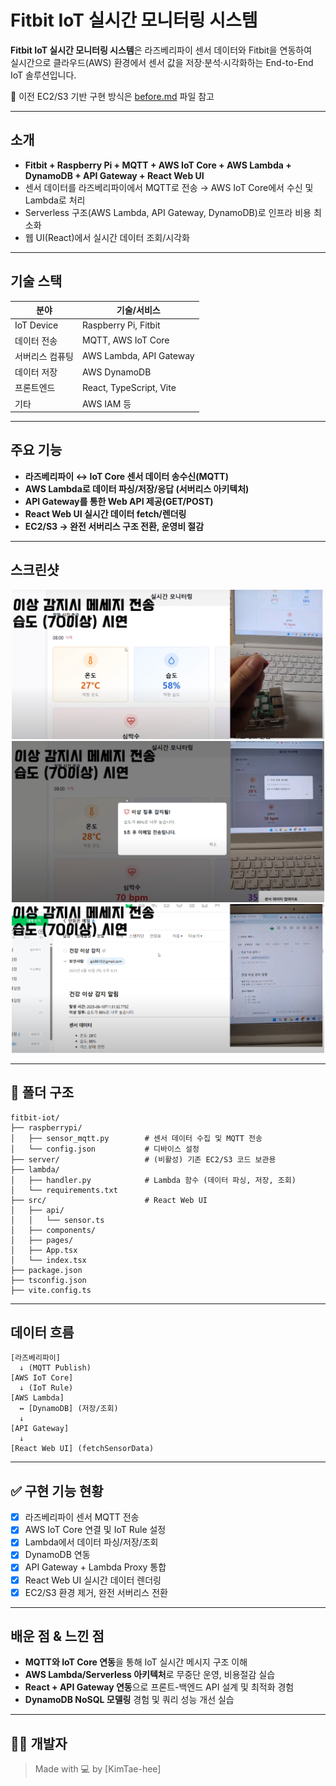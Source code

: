 #  Fitbit IoT 실시간 모니터링 시스템

**Fitbit IoT 실시간 모니터링 시스템**은 라즈베리파이 센서 데이터와 Fitbit을 연동하여  
실시간으로 클라우드(AWS) 환경에서 센서 값을 저장·분석·시각화하는 End-to-End IoT 솔루션입니다.

📎 이전 EC2/S3 기반 구현 방식은 [before.md](before.md) 파일 참고

---

## 소개

- **Fitbit + Raspberry Pi + MQTT + AWS IoT Core + AWS Lambda + DynamoDB + API Gateway + React Web UI**
- 센서 데이터를 라즈베리파이에서 MQTT로 전송 → AWS IoT Core에서 수신 및 Lambda로 처리
- Serverless 구조(AWS Lambda, API Gateway, DynamoDB)로 인프라 비용 최소화
- 웹 UI(React)에서 실시간 데이터 조회/시각화

---

##  기술 스택

| 분야         | 기술/서비스                   |
|--------------|------------------------------|
| IoT Device   | Raspberry Pi, Fitbit         |
| 데이터 전송   | MQTT, AWS IoT Core           |
| 서버리스 컴퓨팅 | AWS Lambda, API Gateway       |
| 데이터 저장   | AWS DynamoDB                 |
| 프론트엔드   | React, TypeScript, Vite      |
| 기타         | AWS IAM 등        |

---

## 주요 기능

- **라즈베리파이 ↔ IoT Core 센서 데이터 송수신(MQTT)**
- **AWS Lambda로 데이터 파싱/저장/응답 (서버리스 아키텍처)**
- **API Gateway를 통한 Web API 제공(GET/POST)**
- **React Web UI 실시간 데이터 fetch/렌더링**
- **EC2/S3 → 완전 서버리스 구조 전환, 운영비 절감**

---

  ## 스크린샷

<p align="center">
  <img src="./assets/1.png" width="500" alt="1"/>
  <img src="./assets/2.png" width="500" alt="2"/>
  <img src="./assets/3.png" width="500" alt="3"/>
</p>

---

## 📁 폴더 구조

```plaintext
fitbit-iot/
├── raspberrypi/
│   ├── sensor_mqtt.py        # 센서 데이터 수집 및 MQTT 전송
│   └── config.json           # 디바이스 설정
├── server/                   # (비활성) 기존 EC2/S3 코드 보관용
├── lambda/
│   ├── handler.py            # Lambda 함수 (데이터 파싱, 저장, 조회)
│   └── requirements.txt
├── src/                      # React Web UI
│   ├── api/
│   │   └── sensor.ts
│   ├── components/
│   ├── pages/
│   ├── App.tsx
│   └── index.tsx
├── package.json
├── tsconfig.json
├── vite.config.ts
```

---
## 데이터 흐름
```plaintext
[라즈베리파이]
  ↓ (MQTT Publish)
[AWS IoT Core]
  ↓ (IoT Rule)
[AWS Lambda]
  ↔ [DynamoDB] (저장/조회)
  ↓
[API Gateway]
  ↓
[React Web UI] (fetchSensorData)
```

---

## ✅ 구현 기능 현황

- [x] 라즈베리파이 센서 MQTT 전송
- [x] AWS IoT Core 연결 및 IoT Rule 설정
- [x] Lambda에서 데이터 파싱/저장/조회
- [x] DynamoDB 연동
- [x] API Gateway + Lambda Proxy 통합
- [x] React Web UI 실시간 데이터 렌더링
- [x] EC2/S3 환경 제거, 완전 서버리스 전환

---


## 배운 점 & 느낀 점

- **MQTT와 IoT Core 연동**을 통해 IoT 실시간 메시지 구조 이해
- **AWS Lambda/Serverless 아키텍처**로 무중단 운영, 비용절감 실습
- **React + API Gateway 연동**으로 프론트-백엔드 API 설계 및 최적화 경험
- **DynamoDB NoSQL 모델링** 경험 및 쿼리 성능 개선 실습

---

## 👨‍💻 개발자

> Made with 💻 by [KimTae-hee]


